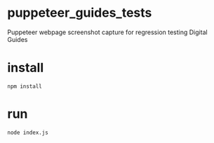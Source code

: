 # puppeteer_guides_tests
Puppeteer webpage screenshot capture for regression testing Digital Guides

# install
`npm install`

# run
`node index.js`
